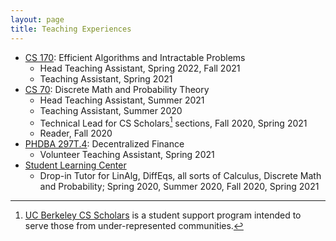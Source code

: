 ```yaml
---
layout: page
title: Teaching Experiences
---
```


- [CS 170](http://www.cs170.org): Efficient Algorithms and Intractable Problems
    - Head Teaching Assistant, Spring 2022, Fall 2021
    - Teaching Assistant, Spring 2021
- [CS 70](http://www.eecs70.org): Discrete Math and Probability Theory
    - Head Teaching Assistant, Summer 2021
    - Teaching Assistant, Summer 2020
    - Technical Lead for CS Scholars[^1] sections, Fall 2020, Spring 2021
    - Reader, Fall 2020
- [PHDBA 297T.4](https://berkeley-defi.github.io/): Decentralized Finance
    - Volunteer Teaching Assistant, Spring 2021
- [Student Learning Center](https://slc.berkeley.edu/home)
    - Drop-in Tutor for LinAlg, DiffEqs, all sorts of Calculus, Discrete Math and Probability; Spring 2020, Summer 2020, Fall 2020, Spring 2021

[^1]: [UC Berkeley CS Scholars](https://eecs.berkeley.edu/cs-scholars) is a student support program intended to serve those from under-represented communities.